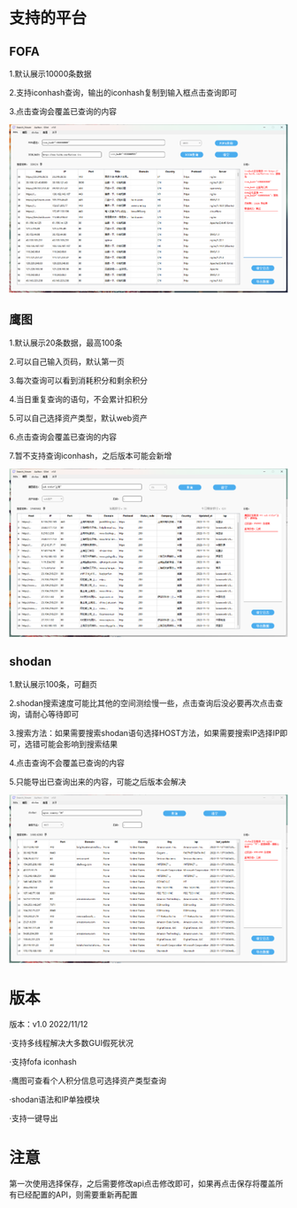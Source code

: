 # 支持的平台



## FOFA



1.默认展示10000条数据



2.支持iconhash查询，输出的iconhash复制到输入框点击查询即可



3.点击查询会覆盖已查询的内容


![fofa](image/fofa.png)



## 鹰图



1.默认展示20条数据，最高100条 



2.可以自己输入页码，默认第一页 



3.每次查询可以看到消耗积分和剩余积分



4.当日重复查询的语句，不会累计扣积分



5.可以自己选择资产类型，默认web资产



6.点击查询会覆盖已查询的内容



7.暂不支持查询iconhash，之后版本可能会新增


![hunter](image/hunter.png)



## shodan



1.默认展示100条，可翻页   



2.shodan搜索速度可能比其他的空间测绘慢一些，点击查询后没必要再次点击查询，请耐心等待即可   

 

3.搜索方法：如果需要搜索shodan语句选择HOST方法，如果需要搜索IP选择IP即可，选错可能会影响到搜索结果



4.点击查询不会覆盖已查询的内容



5.只能导出已查询出来的内容，可能之后版本会解决

![shodan](image/shodan.png)



# 版本

版本：v1.0 2022/11/12



·支持多线程解决大多数GUI假死状况



·支持fofa iconhash



·鹰图可查看个人积分信息可选择资产类型查询



·shodan语法和IP单独模块



·支持一键导出 



# 注意



第一次使用选择保存，之后需要修改api点击修改即可，如果再点击保存将覆盖所有已经配置的API，则需要重新再配置
